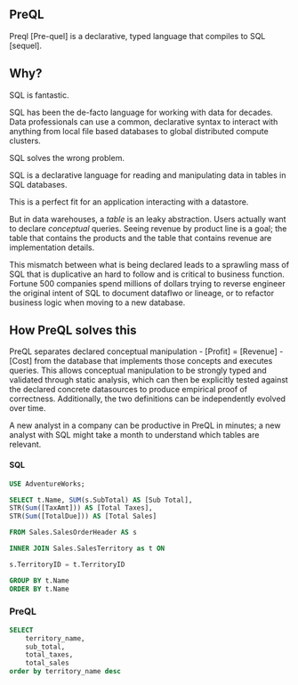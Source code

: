 ## PreQL

Preql [Pre-quel] is a declarative, typed language that compiles to SQL [sequel].


## Why?

SQL is fantastic.

SQL has been the de-facto language for working with data for decades. Data professionals 
can use a common, declarative syntax to interact with anything from local file based databases
to global distributed compute clusters.

SQL solves the wrong problem.

SQL is a declarative language for reading and manipulating data in tables in SQL databases.

This is a perfect fit for an application interacting with a datastore. 

But in data warehouses, a _table_ is an leaky abstraction. Users actually want to declare
_conceptual_ queries. Seeing revenue by product line is a goal; the table that contains
the products and the table that contains revenue are implementation details.

This mismatch between what is being declared
leads to a sprawling mass of SQL that is duplicative an hard to follow and is critical 
to business function. Fortune 500 companies spend millions of dollars trying to reverse 
engineer the original intent of SQL to document dataflwo or lineage, or to refactor
business logic when moving to a new database.

## How PreQL solves this

PreQL separates declared conceptual manipulation - [Profit] = [Revenue] - [Cost] from the
database that implements those concepts and executes queries. This allows conceptual 
manipulation to be strongly typed and validated through static analysis, which can then be 
explicitly tested against the declared concrete datasources to produce empirical
proof of correctness. Additionally, the two definitions can be independently evolved
over time. 

A new analyst in a company can be productive in PreQL in minutes; a new analyst with SQL might
take a month to understand which tables are relevant. 

#### SQL
```sql
USE AdventureWorks;

SELECT t.Name, SUM(s.SubTotal) AS [Sub Total],
STR(Sum([TaxAmt])) AS [Total Taxes],
STR(Sum([TotalDue])) AS [Total Sales]

FROM Sales.SalesOrderHeader AS s

INNER JOIN Sales.SalesTerritory as t ON

s.TerritoryID = t.TerritoryID

GROUP BY t.Name
ORDER BY t.Name
```

### PreQL
```sql
SELECT 
    territory_name,
    sub_total,
    total_taxes,
    total_sales
order by territory_name desc
```
